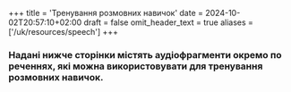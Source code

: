 +++
title = 'Тренування розмовних навичок'
date = 2024-10-02T20:57:10+02:00
draft = false
omit_header_text = true
aliases = ['/uk/resources/speech']
+++

### Надані нижче сторінки містять аудіофрагменти окремо по реченнях, які можна використовувати для тренування розмовних навичок.
